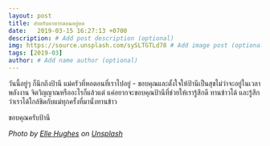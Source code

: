 ```yaml
---
layout: post
title: สำหรับอาหารตอนอยู่หอ
date:   2019-03-15 16:27:13 +0700
description: # Add post description (optional)
img: https://source.unsplash.com/sySLTGTLd78 # Add image post (optional)
tags: [2019-03]
author: # Add name author (optional)
---
```

วันนี้อยู่ๆ ก็นึกถึงป้านี แม่ครัวที่หอตอนที่เราไปอยู่ - ขอบคุณและตั้งใจให้ป้านีเป็นสุขไม่ว่าจะอยู่ในเวลา พลังงาน จิตวิญญาณหรืออะไรก็แล้วแต่ แค่อยากจะขอบคุณป้านีที่ช่วยให้เรารู้สึกดี ทานข้าวได้ และรู้สึกว่าเราได้ใกล้ชิดกับแม่ทุกครั้งที่มานั่งทานข้าว

ขอบคุณครับป้านี

*Photo by [Elle Hughes](https://unsplash.com/@ohforkyes) on [Unsplash](https://unsplash.com)*
